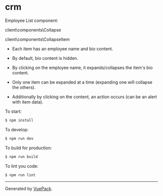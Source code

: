 # crm

Employee List component:


client\components\Collapse


client\components\CollapseItem


- Each item has an employee name and bio content.

- By default, bio content is hidden.

- By clicking on the employee name, it expands/collapses the item's bio content.

- Only one item can be expanded at a time (expanding one will collapse the others).

- Additionally by clicking on the content, an action occurs (can be an alert with item data).



To start:

```bash
$ npm install
```

To develop:

```bash
$ npm run dev
```

To build for production:

```bash
$ npm run build
```

To lint you code:

```bash
$ npm run lint
```


---

Generated by [VuePack](https://github.com/egoist/vuepack).
